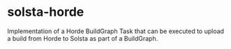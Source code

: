 # solsta-horde
Implementation of a Horde BuildGraph Task that can be executed to upload a build from Horde to Solsta as part of a BuildGraph.
